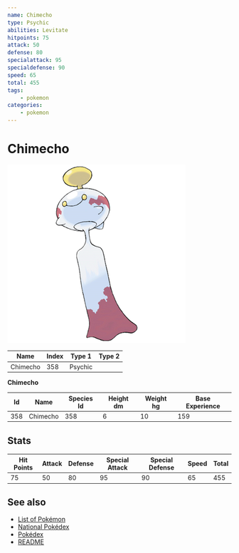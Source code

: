 ```yaml
---
name: Chimecho
type: Psychic
abilities: Levitate
hitpoints: 75
attack: 50
defense: 80
specialattack: 95
specialdefense: 90
speed: 65
total: 455
tags:
    - pokemon
categories:
    - pokemon
---
```


# Chimecho


![Chimecho](images/358.png)

| **Name** | **Index** | **Type 1** | **Type 2** |
|----|----|----|----|
| Chimecho | 358 | Psychic  |  |

**Chimecho** 




| **Id** | **Name** | **Species Id** | **Height dm** | **Weight hg** | **Base Experience** |
|--------|----------|----------------|------------|------------|---------------------|
| 358 | Chimecho | 358 | 6 | 10 | 159 |



## Stats

| **Hit Points** | **Attack** | **Defense** | **Special Attack** | **Special Defense** | **Speed** | **Total** |
|----------------|------------|-------------|--------------------|---------------------|-----------|-----------|
| 75 | 50 | 80 | 95 | 90 | 65 | 455 |

## See also

- [List of Pokémon](../pokemon.md)
- [National Pokédex](../national_pokedex.md)
- [Pokédex](../pokedex.md)
- [README](../README.md)
